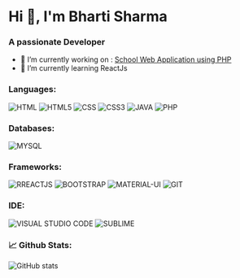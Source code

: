 # Hi 👋, I'm Bharti Sharma
### A passionate Developer
- 🔭 I’m currently working on : [School Web Application using PHP](http://webartihc.ultimatefreehost.in/)
- 🌱 I’m currently learning ReactJs
### Languages:
![HTML](https://img.shields.io/badge/HTML-239120?style=for-the-badge&logo=html5&logoColor=white)
![HTML5](https://img.shields.io/badge/HTML5-E34F26?style=for-the-badge&logo=html5&logoColor=white "HTML5")
![CSS](https://img.shields.io/badge/CSS-239120?&style=for-the-badge&logo=css3&logoColor=white)
![CSS3](https://img.shields.io/badge/CSS3-1572B6?style=for-the-badge&logo=css3&logoColor=white)
![JAVA](https://img.shields.io/badge/Java-ED8B00?style=for-the-badge&logo=java&logoColor=white)
![PHP](https://img.shields.io/badge/PHP-777BB4?style=for-the-badge&logo=php&logoColor=white)
### Databases:
![MYSQL](https://img.shields.io/badge/MySQL-00000F?style=for-the-badge&logo=mysql&logoColor=white)
### Frameworks:
![RREACTJS](https://img.shields.io/badge/React-20232A?style=for-the-badge&logo=react&logoColor=61DAFB)
![BOOTSTRAP](https://img.shields.io/badge/Bootstrap-563D7C?style=for-the-badge&logo=bootstrap&logoColor=white)
![MATERIAL-UI](https://img.shields.io/badge/Material--UI-0081CB?style=for-the-badge&logo=material-ui&logoColor=white)
![GIT](https://img.shields.io/badge/Git-F05032?style=for-the-badge&logo=git&logoColor=white)
### IDE:
![VISUAL STUDIO CODE](https://img.shields.io/badge/Visual_Studio_Code-0078D4?style=for-the-badge&logo=visual%20studio%20code&logoColor=white)
![SUBLIME](https://img.shields.io/badge/sublime_text-%23575757.svg?&style=for-the-badge&logo=sublime-text&logoColor=important)

### :chart_with_upwards_trend: Github Stats:
![GitHub stats](https://github-readme-stats.vercel.app/api?username=bhartisharma01&show_icons=true&theme=tokyonight)









